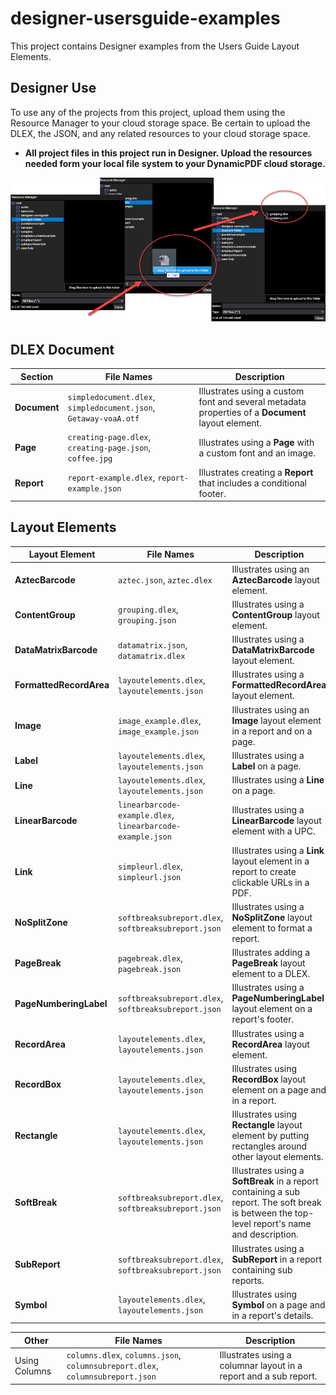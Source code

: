 # designer-usersguide-examples
This project contains Designer examples from the Users Guide Layout Elements. 

## Designer Use

To use any of the projects from this project, upload them using the Resource Manager to your cloud storage space. Be certain to upload the DLEX, the JSON, and any related resources to your cloud storage space. 

* **All project files in this project run in Designer. Upload the resources needed form your local file system to your DynamicPDF cloud storage.**

  

![](./readme.png)

## DLEX Document

| Section      | File Names                                                   | Description                                                  |
| ------------ | ------------------------------------------------------------ | ------------------------------------------------------------ |
| **Document** | `simpledocument.dlex`, `simpledocument.json`, `Getaway-voaA.otf` | Illustrates using a custom font and several metadata properties of a **Document** layout element. |
| **Page**     | `creating-page.dlex`, `creating-page.json`, `coffee.jpg`     | Illustrates using a **Page** with a custom font and an image. |
| **Report**   | `report-example.dlex`, `report-example.json`                 | Illustrates creating a **Report** that includes a conditional footer. |

## Layout Elements

| Layout Element          | File Names                                                 | Description                                                  |
| ----------------------- | ---------------------------------------------------------- | ------------------------------------------------------------ |
| **AztecBarcode**        | `aztec.json`, `aztec.dlex`                                 | Illustrates using an **AztecBarcode** layout element.        |
| **ContentGroup**        | `grouping.dlex`, `grouping.json`                           | Illustrates using a **ContentGroup** layout element.         |
| **DataMatrixBarcode**   | `datamatrix.json`, `datamatrix.dlex`                       | Illustrates using a **DataMatrixBarcode** layout element.    |
| **FormattedRecordArea** | `layoutelements.dlex`, `layoutelements.json`               | Illustrates using a **FormattedRecordArea** layout element.  |
| **Image**               | `image_example.dlex`, `image_example.json`                 | Illustrates using an **Image** layout element in a report and on a page. |
| **Label**               | `layoutelements.dlex`, `layoutelements.json`               | Illustrates using a **Label** on a page.                     |
| **Line**                | `layoutelements.dlex`, `layoutelements.json`               | Illustrates using a **Line** on a page.                      |
| **LinearBarcode**       | `linearbarcode-example.dlex`, `linearbarcode-example.json` | Illustrates using a **LinearBarcode** layout element with a UPC. |
| **Link**                | `simpleurl.dlex`, `simpleurl.json`                         | Illustrates using a **Link** layout element in a report to create clickable URLs in a PDF. |
| **NoSplitZone**         | `softbreaksubreport.dlex`, `softbreaksubreport.json`       | Illustrates using a **NoSplitZone** layout element to format a report. |
| **PageBreak**           | `pagebreak.dlex`, `pagebreak.json`                         | Illustrates adding a **PageBreak** layout element to a DLEX. |
| **PageNumberingLabel**  | `softbreaksubreport.dlex`, `softbreaksubreport.json`       | Illustrates using a **PageNumberingLabel** layout element on a report's footer. |
| **RecordArea**          | `layoutelements.dlex`, `layoutelements.json`               | Illustrates using a **RecordArea** layout element.           |
| **RecordBox**           | `layoutelements.dlex`, `layoutelements.json`               | Illustrates using **RecordBox** layout element on a page and in a report. |
| **Rectangle**           | `layoutelements.dlex`, `layoutelements.json`               | Illustrates using **Rectangle** layout element by putting rectangles around other layout elements. |
| **SoftBreak**           | `softbreaksubreport.dlex`, `softbreaksubreport.json`       | Illustrates using a **SoftBreak** in a report containing a sub report. The soft break is between the top-level report's name and description. |
| **SubReport**           | `softbreaksubreport.dlex`, `softbreaksubreport.json`       | Illustrates using a **SubReport** in a report containing sub reports. |
| **Symbol**              | `layoutelements.dlex`, `layoutelements.json`               | Illustrates using **Symbol** on a page and in a report's details. |


| Other         | File Names                                                   | Description                                                  |
| ------------- | ------------------------------------------------------------ | ------------------------------------------------------------ |
| Using Columns | `columns.dlex`, `columns.json`, `columnsubreport.dlex`, `columnsubreport.json` | Illustrates using a columnar layout in a report and a sub report. |
